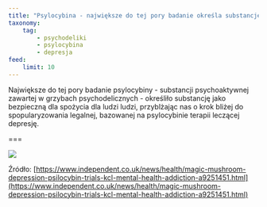 ```yaml
---
title: "Psylocybina - największe do tej pory badanie określa substancję\_jako bezpieczną 2"
taxonomy:
    tag:
        - psychodeliki
        - psylocybina
        - depresja
feed:
    limit: 10
---
```


Największe do tej pory badanie psylocybiny - substancji psychoaktywnej zawartej w grzybach psychodelicznych - określiło substancję jako bezpieczną dla spożycia dla ludzi ludzi, przyblżając nas o krok bliżej do spopularyzowania legalnej, bazowanej na psylocybinie terapii leczącej depresję.

===

![](Screenshot%202020-01-02%20at%2023.15.42.png)

Źródło: [https://www.independent.co.uk/news/health/magic-mushroom-depression-psilocybin-trials-kcl-mental-health-addiction-a9251451.html](https://www.independent.co.uk/news/health/magic-mushroom-depression-psilocybin-trials-kcl-mental-health-addiction-a9251451.html)